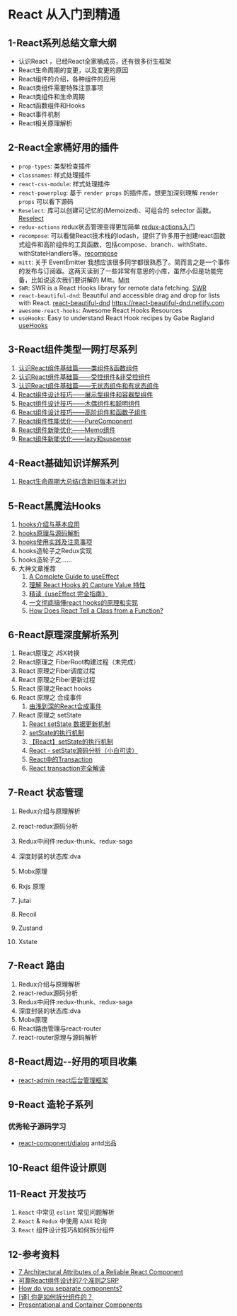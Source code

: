 

# React 从入门到精通

## 1-React系列总结文章大纲

* 认识React ，已经React全家桶成员，还有很多衍生框架
* React生命周期的变更，以及变更的原因
* React组件的介绍，各种组件的应用
* React类组件需要特殊注意事项
* React类组件和生命周期
* React函数组件和Hooks
* React事件机制
* React相关原理解析

## 2-React全家桶好用的插件

* `prop-types`: 类型检查插件
* `classnames`: 样式处理插件
* `react-css-module`: 样式处理插件
* `react-powerplug`: 基于 `render props` 的插件库，想更加深刻理解 `render props` 可以看下源码
* `Reselect`: 库可以创建可记忆的(Memoized)、可组合的 selector 函数。[Reselect](https://github.com/reduxjs/reselect)
* `redux-actions` redux状态管理变得更加简单 [redux-actions入门](https://juejin.im/post/5b41641ef265da0f8202126d)
* `recompose`: 可以看做React技术栈的lodash，提供了许多用于创建react函数式组件和高阶组件的工具函数，包括compose、branch、withState、withStateHandlers等。[recompose](https://github.com/acdlite/recompose)
* `mitt`: 关于 EventEmitter 我想应该很多同学都很熟悉了。简而言之是一个事件的发布与订阅器。这两天读到了一些非常有意思的小库，虽然小但是功能完备，比如说这次我们要讲解的 Mitt。[Mitt](https://github.com/developit/mitt)
* `SWR`: SWR is a React Hooks library for remote data fetching. [SWR](https://github.com/zeit/swr)
* `react-beautiful-dnd`: Beautiful and accessible drag and drop for lists with React. [react-beautiful-dnd](https://github.com/atlassian/react-beautiful-dnd) https://react-beautiful-dnd.netlify.com
* `awesome-react-hooks`: Awesome React Hooks Resources
* `useHooks`: Easy to understand React Hook recipes by Gabe Ragland [useHooks](https://usehooks.com/)

## 3-React组件类型一网打尽系列

1. [认识React组件基础篇——类组件&函数组件][31]
2. [认识React组件基础篇——受控组件&非受控组件][32]
3. [认识React组件基础篇——无状态组件和有状态组件][33]
4. [React组件设计技巧——展示型组件和容器型组件][34]
5. [React组件设计技巧——木偶组件和聪明组件][35]
6. [React组件设计技巧——高阶组件和函数子组件][36]
7. [React组件性能优化——PureComponent][37]
8. [React组件新能优化——Memo组件][38]
9. [React组件新能优化——lazy和suspense][39]

## 4-React基础知识详解系列

1. [React生命周期大总结(含新旧版本对比)][41]

## 5-React黑魔法Hooks

1. [hooks介绍与基本应用][42]
2. [hooks原理与源码解析][43]
3. [hooks使用实践及注意事项][44]
4. hooks造轮子之Redux实现
5. hooks造轮子之……
6. 大神文章推荐
   1. [A Complete Guide to useEffect](https://overreacted.io/zh-hans/a-complete-guide-to-useeffect/)
   2. [理解 React Hooks 的 Capture Value 特性](https://segmentfault.com/a/1190000018685253)
   3. [精读《useEffect 完全指南》](https://segmentfault.com/a/1190000018639033)
   4. [一文彻底搞懂react hooks的原理和实现](https://juejin.cn/post/6844903975838285838)
   5. [How Does React Tell a Class from a Function?](https://overreacted.io/how-does-react-tell-a-class-from-a-function/)

## 6-React原理深度解析系列

1. React原理之 JSX转换
2. React原理之 FiberRoot构建过程（未完成）
3. React 原理之Fiber调度过程
4. React 原理之Fiber更新过程
5. React 原理之React hooks
6. React 原理之 合成事件
   1. [由浅到深的React合成事件](https://juejin.cn/post/6844903988794671117)
7. React 原理之 setState
   1. [React setState 数据更新机制](http://121.40.166.6/docs/advanced/react/setState.html)
   2. [setState的执行机制](https://johninch.github.io/Roundtable/Question-Bank/react/setState.html)
   3. [【React】setState的执行机制](https://github.com/swiftwind0405/blog/issues/60)
   4. [React - setState源码分析（小白可读）](https://juejin.cn/post/6844903573453537287)
   5. [React中的Transaction](https://oychao.github.io/2017/09/25/react/16_transaction/)
   6. [React transaction完全解读](https://segmentfault.com/a/1190000021303172)

## 7-React 状态管理
1. Redux介绍与原理解析
2. react-redux源码分析
3. Redux中间件:redux-thunk、redux-saga
4. 深度封装的状态库:dva
5. Mobx原理
6. Rxjs 原理

7. jutai
8. Recoil
9. Zustand
10. Xstate

## 7-React 路由

1. Redux介绍与原理解析
1. react-redux源码分析
1. Redux中间件:redux-thunk、redux-saga
1. 深度封装的状态库:dva
1. Mobx原理
1. React路由管理与react-router
1. react-router原理与源码解析


## 8-React周边--好用的项目收集

* [react-admin react后台管理框架][1]

[1]: https://github.com/yezihaohao/react-admin

## 9-React 造轮子系列

### 优秀轮子源码学习
* [react-component/dialog](https://github.com/react-component/dialog) antd出品

## 10-React 组件设计原则

## 11-React 开发技巧

1. `React` 中常见 `eslint` 常见问题解析
2. `React` & `Redux` 中使用 `AJAX` 轮询
3. `React` 组件设计技巧&如何拆分组件

## 12-参考资料


* [7 Architectural Attributes of a Reliable React Component](https://dmitripavlutin.com/7-architectural-attributes-of-a-reliable-react-component)
* [可靠React组件设计的7个准则之SRP](https://juejin.im/post/5d4acb28e51d45620771f082)
* [How do you separate components?](https://reactarmory.com/answers/how-should-i-separate-components)
* [[译] 你是如何拆分组件的？](https://juejin.im/post/59aa7f8c6fb9a024747f13b7)
* [Presentational and Container Components](https://medium.com/@dan_abramov/smart-and-dumb-components-7ca2f9a7c7d0)


[31]: https://github.com/martinshao/Road-to-FullStack/blob/master/react/articles/component1.md
[32]: https://github.com/martinshao/Road-to-FullStack/blob/master/react/articles/component2.md
[33]: https://github.com/martinshao/Road-to-FullStack/blob/master/react/articles/component3.md
[34]: https://github.com/martinshao/Road-to-FullStack/blob/master/react/articles/component4.md
[35]: https://github.com/martinshao/Road-to-FullStack/blob/master/react/articles/component5.md
[36]: https://github.com/martinshao/Road-to-FullStack/blob/master/react/articles/component6.md
[37]: https://github.com/martinshao/Road-to-FullStack/blob/master/react/articles/component7.md
[38]: https://github.com/martinshao/Road-to-FullStack/blob/master/react/articles/component8.md
[39]: https://github.com/martinshao/Road-to-FullStack/blob/master/react/articles/component9.md

[41]: https://github.com/martinshao/Road-to-FullStack/blob/master/react/articles/about-lifecycle.md
[42]: https://github.com/martinshao/Road-to-FullStack/blob/master/react/articles/about-hooks1.md
[43]: https://github.com/martinshao/Road-to-FullStack/blob/master/react/articles/about-hooks2.md
[44]: https://github.com/martinshao/Road-to-FullStack/blob/master/react/articles/about-hooks3.md